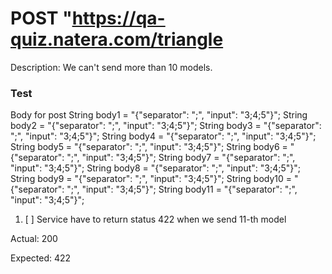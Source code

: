 # POST "https://qa-quiz.natera.com/triangle

Description: We can't send more than 10 models. 

### Test
Body for post 
        String body1 = "{\"separator\": \";\", \"input\": \"3;4;5\"}";
        String body2 = "{\"separator\": \";\", \"input\": \"3;4;5\"}";
        String body3 = "{\"separator\": \";\", \"input\": \"3;4;5\"}";
        String body4 = "{\"separator\": \";\", \"input\": \"3;4;5\"}";
        String body5 = "{\"separator\": \";\", \"input\": \"3;4;5\"}";
        String body6 = "{\"separator\": \";\", \"input\": \"3;4;5\"}";
        String body7 = "{\"separator\": \";\", \"input\": \"3;4;5\"}";
        String body8 = "{\"separator\": \";\", \"input\": \"3;4;5\"}";
        String body9 = "{\"separator\": \";\", \"input\": \"3;4;5\"}";
        String body10 = "{\"separator\": \";\", \"input\": \"3;4;5\"}";
        String body11 = "{\"separator\": \";\", \"input\": \"3;4;5\"}";


1. [ ]  Service have to return status 422 when we send 11-th model  

Actual: 200	

Expected: 422  


